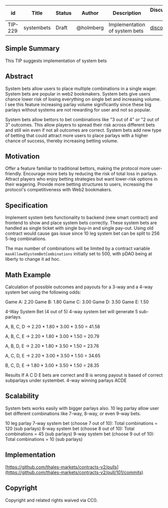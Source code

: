 
| id      | Title | Status | Author | Description | Discussions to | Created |
| ----------- | ----------- | ----------- | ----------- | ----------- | ----------- | ----------- |
| TIP-229 | systembets | Draft | @holmberg |  Implementation of system bets | [discordlink](https://discord.com/channels/906484044915687464/1293205031469846622) | 2024-10-08

## Simple Summary
This TIP suggests implementation of system bets

## Abstract
System bets allow users to place multiple combinations in a single wager. System bets are popular in web2 bookmakers. System bets give users chance lower risk of losing everything on single bet and increasing volume. I see this feature increasing parlay volume significantly since these big parlays without systems are not rewarding for user and not so popular.

System bets allow bettors to bet combinations like "3 out of 4" or "2 out of 3" outcomes. This allow players to spread their risk across different bets and still win even if not all outcomes are correct. System bets add new type of betting that could attract more users to place parlays with a higher chance of success, thereby increasing betting volume.

## Motivation
Offer a feature familiar to traditional bettors, making the protocol more user-friendly.
Encourage more bets by reducing the risk of total loss in parlays.
Attract players who enjoy betting strategies but want lower-risk options in their wagering.
Provide more betting structures to users, increasing the protocol's competitiveness with Web2 bookmakers.

## Specification
Implement system bets functionality to backend (new smart contract) and frontend to show and place system bets correctly. 
These system bets are handled as single ticket with single buy-in and single pay-out. Using old contract would cause gas issue since 10 leg system bet can be split to 256 5-leg combinations. 

The max number of combinations will be limited by a contract variable `maxAllowdSystemBetCombinations` initially set to 500, with pDAO being at liberty to change it ad hoc.

## Math Example
Calculation of  possible outcomes and payouts for a 3-way and a 4-way system bet using the following odds:

Game A: 2.20
Game B: 1.80
Game C: 3.00
Game D: 3.50
Game E: 1.50

4-Way System Bet (4 out of 5)
4-way system bet will generate 5 sub-parlays. 

A, B, C, D -> 2.20 * 1.80 * 3.00 * 3.50 = 41.58

A, B, C, E -> 2.20 * 1.80 * 3.00 * 1.50 = 20.79

A, B, D, E -> 2.20 * 1.80 * 3.50 * 1.50 = 23.76

A, C, D, E -> 2.20 * 3.00 * 3.50 * 1.50 = 34.65

B, C, D, E -> 1.80 * 3.00 * 3.50 * 1.50 = 28.35

Results
If A C D E bets are correct and B is wrong payout is based of correct subparlays under systembet. 
4-way winning parlays
ACDE 

## Scalability
System bets works easily with bigger parlays also. 10 leg parlay allow user bet different combinations like 7-way, 8-way, or even 9-way bets.

10 leg parlay
7-way system bet (choose 7 out of 10):
Total combinations = 120 (sub parlays)
8-way system bet (choose 8 out of 10):
Total combinations = 45 (sub parlays)
9-way system bet (choose 9 out of 10):
Total combinations = 10 (sub parlays) 

## Implementation

[https://github.com/thales-markets/contracts-v2/pulls](https://github.com/thales-markets/contracts-v2/pull/101/commits)

## Copyright

Copyright and related rights waived via CC0.

